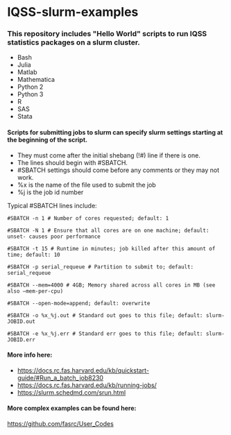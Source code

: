 # IQSS-slurm-examples

### This repository includes "Hello World" scripts to run IQSS statistics packages on a slurm cluster.

* Bash
* Julia
* Matlab
* Mathematica
* Python 2
* Python 3
* R
* SAS
* Stata

#### Scripts for submitting jobs to slurm can specify slurm settings starting at the beginning of the script.
* They must come after the initial shebang (!#) line if there is one.  
* The lines should begin with #SBATCH.
* #SBATCH settings should come before any comments or they may not work.
* %x is the name of the file used to submit the job
* %j is the job id number

Typical #SBATCH lines include:<p>
`#SBATCH -n 1 # Number of cores requested; default: 1`<p>
`#SBATCH -N 1 # Ensure that all cores are on one machine; default: unset- causes poor performance`<p>
`#SBATCH -t 15 # Runtime in minutes; job killed after this amount of time; default: 10`<p>
`#SBATCH -p serial_requeue # Partition to submit to; default: serial_requeue`<p>
`#SBATCH --mem=4000 # 4GB; Memory shared across all cores in MB (see also –mem-per-cpu)`<p>
`#SBATCH --open-mode=append; default: overwrite`<p>
`#SBATCH -o %x_%j.out # Standard out goes to this file; default: slurm-JOBID.out`<p>
`#SBATCH -e %x_%j.err # Standard err goes to this file; default: slurm-JOBID.err`<p>


#### More info here: 
* https://docs.rc.fas.harvard.edu/kb/quickstart-guide/#Run_a_batch_job8230
* https://docs.rc.fas.harvard.edu/kb/running-jobs/
* https://slurm.schedmd.com/srun.html

#### More complex examples can be found here:
https://github.com/fasrc/User_Codes
